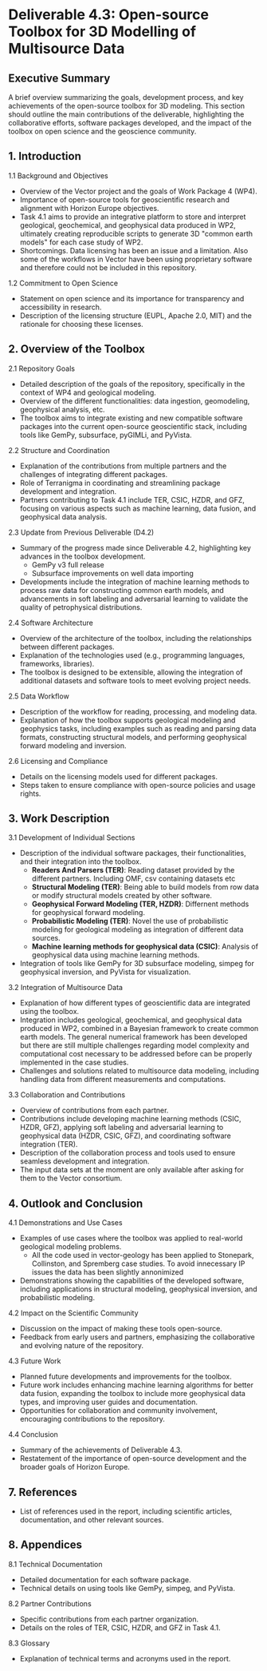 # Deliverable 4.3: Open-source Toolbox for 3D Modelling of Multisource Data

## Executive Summary
A brief overview summarizing the goals, development process, and key achievements of the open-source toolbox for 3D modeling. This section should outline the main contributions of the deliverable, highlighting the collaborative efforts, software packages developed, and the impact of the toolbox on open science and the geoscience community.

## 1. Introduction
1.1 Background and Objectives
- Overview of the Vector project and the goals of Work Package 4 (WP4).
- Importance of open-source tools for geoscientific research and alignment with Horizon Europe objectives.
- Task 4.1 aims to provide an integrative platform to store and interpret geological, geochemical, and geophysical data produced in WP2, ultimately creating reproducible scripts to generate 3D "common earth models" for each case study of WP2.
- Shortcomings. Data licensing has been an issue and a limitation. Also some of the workflows in Vector have been using proprietary software and therefore could not be included in this repository.

1.2 Commitment to Open Science
- Statement on open science and its importance for transparency and accessibility in research.
- Description of the licensing structure (EUPL, Apache 2.0, MIT) and the rationale for choosing these licenses.

## 2. Overview of the Toolbox
2.1 Repository Goals
- Detailed description of the goals of the repository, specifically in the context of WP4 and geological modeling.
- Overview of the different functionalities: data ingestion, geomodeling, geophysical analysis, etc.
- The toolbox aims to integrate existing and new compatible software packages into the current open-source geoscientific stack, including tools like GemPy, subsurface, pyGIMLi, and PyVista.

2.2 Structure and Coordination
- Explanation of the contributions from multiple partners and the challenges of integrating different packages.
- Role of Terranigma in coordinating and streamlining package development and integration.
- Partners contributing to Task 4.1 include TER, CSIC, HZDR, and GFZ, focusing on various aspects such as machine learning, data fusion, and geophysical data analysis.

2.3 Update from Previous Deliverable (D4.2)
- Summary of the progress made since Deliverable 4.2, highlighting key advances in the toolbox development.
  - GemPy v3 full release
  - Subsurface improvements on well data importing
- Developments include the integration of machine learning methods to process raw data for constructing common earth models, and advancements in soft labeling and adversarial learning to validate the quality of petrophysical distributions.

2.4 Software Architecture
- Overview of the architecture of the toolbox, including the relationships between different packages.
- Explanation of the technologies used (e.g., programming languages, frameworks, libraries).
- The toolbox is designed to be extensible, allowing the integration of additional datasets and software tools to meet evolving project needs.

2.5 Data Workflow
- Description of the workflow for reading, processing, and modeling data.
- Explanation of how the toolbox supports geological modeling and geophysics tasks, including examples such as reading and parsing data formats, constructing structural models, and performing geophysical forward modeling and inversion.

2.6 Licensing and Compliance
- Details on the licensing models used for different packages.
- Steps taken to ensure compliance with open-source policies and usage rights.

## 3. Work Description
3.1 Development of Individual Sections
- Description of the individual software packages, their functionalities, and their integration into the toolbox.
  - **Readers And Parsers (TER)**: Reading dataset provided by the different partners. Including OMF, csv containing datasets etc
  - **Structural Modeling (TER)**: Being able to build models from row data or modify structural models created by other software.
  - **Geophysical Forward Modeling (TER, HZDR)**: Differnent methods for geophysical forward modeling.
  - **Probabilistic Modeling (TER)**: Novel the use of probabilistic modeling for geological modeling as integration of different data sources.
  - **Machine learning methods for geophysical data (CSIC)**: Analysis of geophysical data using machine learning methods.
- Integration of tools like GemPy for 3D subsurface modeling, simpeg for geophysical inversion, and PyVista for visualization.

3.2 Integration of Multisource Data
- Explanation of how different types of geoscientific data are integrated using the toolbox.
- Integration includes geological, geochemical, and geophysical data produced in WP2, combined in a Bayesian framework to create common earth models. The general numerical framework has been 
 developed but there are still multiple challenges regarding model complexity and computational cost necessary to be addressed before can be properly implemented in the case studies.
- Challenges and solutions related to multisource data modeling, including handling data from different measurements and computations.

3.3 Collaboration and Contributions
- Overview of contributions from each partner.
- Contributions include developing machine learning methods (CSIC, HZDR, GFZ), applying soft labeling and adversarial learning to geophysical data (HZDR, CSIC, GFZ), and coordinating software integration (TER).
- Description of the collaboration process and tools used to ensure seamless development and integration.
- The input data sets at the moment are only available after asking for them to the Vector consortium.

## 4. Outlook and Conclusion
4.1 Demonstrations and Use Cases
- Examples of use cases where the toolbox was applied to real-world geological modeling problems.
  - All the code used in vector-geology has been applied to Stonepark, Collinston, and Spremberg case studies. To avoid innecessary IP issues the data has been slightly annonimized
- Demonstrations showing the capabilities of the developed software, including applications in structural modeling, geophysical inversion, and probabilistic modeling.

4.2 Impact on the Scientific Community
- Discussion on the impact of making these tools open-source.
- Feedback from early users and partners, emphasizing the collaborative and evolving nature of the repository.

4.3 Future Work
- Planned future developments and improvements for the toolbox.
- Future work includes enhancing machine learning algorithms for better data fusion, expanding the toolbox to include more geophysical data types, and improving user guides and documentation.
- Opportunities for collaboration and community involvement, encouraging contributions to the repository.

4.4 Conclusion
- Summary of the achievements of Deliverable 4.3.
- Restatement of the importance of open-source development and the broader goals of Horizon Europe.

## 7. References
- List of references used in the report, including scientific articles, documentation, and other relevant sources.

## 8. Appendices
8.1 Technical Documentation
- Detailed documentation for each software package.
- Technical details on using tools like GemPy, simpeg, and PyVista.

8.2 Partner Contributions
- Specific contributions from each partner organization.
- Details on the roles of TER, CSIC, HZDR, and GFZ in Task 4.1.

8.3 Glossary
- Explanation of technical terms and acronyms used in the report.
